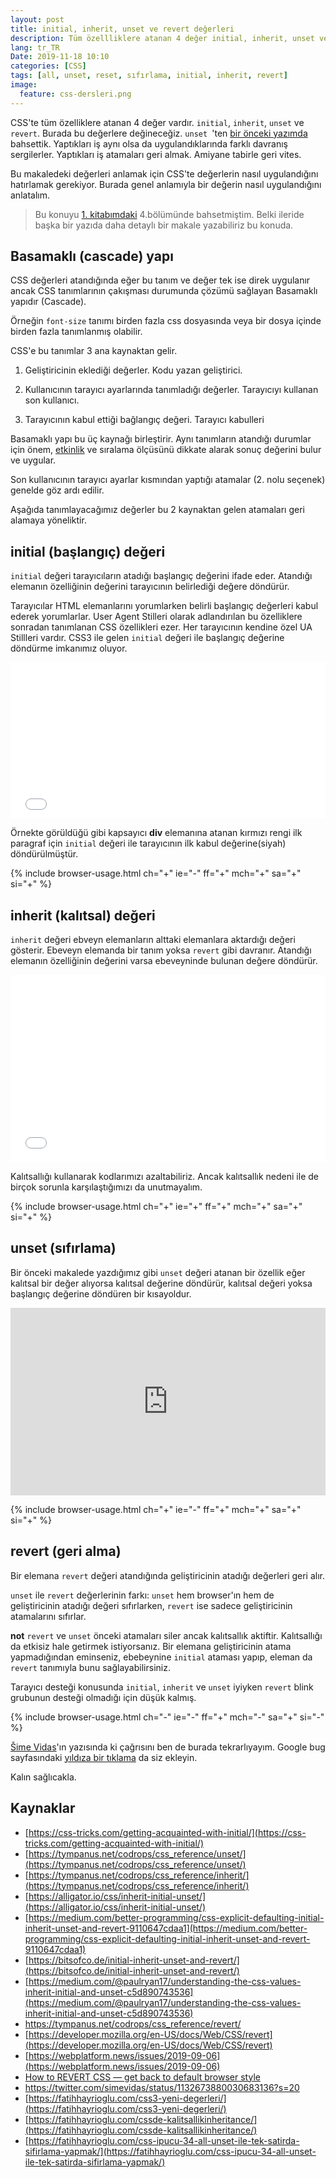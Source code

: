 ```yaml
---
layout: post
title: initial, inherit, unset ve revert değerleri
description: Tüm özellliklere atanan 4 değer initial, inherit, unset ve revert değerleri
lang: tr_TR
Date: 2019-11-18 10:10
categories: [CSS]
tags: [all, unset, reset, sıfırlama, initial, inherit, revert]
image:
  feature: css-dersleri.png
---
```


CSS'te tüm özelliklere atanan 4 değer vardır. `initial`, `inherit`, `unset` ve `revert`. Burada bu değerlere değineceğiz. `unset `'ten [bir önceki yazımda](https://fatihhayrioglu.com/css-ipucu-34-all-unset-ile-tek-satirda-sifirlama-yapmak/) bahsettik. Yaptıkları iş aynı olsa da uygulandıklarında farklı davranış sergilerler. Yaptıkları iş atamaları geri almak. Amiyane tabirle geri vites.

Bu makaledeki değerleri anlamak için CSS'te değerlerin nasıl uygulandığını hatırlamak gerekiyor. Burada genel anlamıyla bir değerin nasıl uygulandığını anlatalım. 

> Bu konuyu [1. kitabımdaki](https://fatihhayrioglu.com/kitap/) 4.bölümünde bahsetmiştim. Belki ileride başka bir yazıda daha detaylı bir makale yazabiliriz bu konuda.

## Basamaklı (cascade) yapı

CSS değerleri atandığında eğer bu tanım ve değer tek ise direk uygulanır ancak CSS tanımlarının çakışması durumunda çözümü sağlayan Basamaklı yapıdır (Cascade). 

Örneğin `font-size` tanımı birden fazla css dosyasında veya bir dosya içinde birden fazla tanımlanmış olabilir.

CSS'e bu tanımlar 3 ana kaynaktan gelir.

 1. Geliştiricinin eklediği değerler. Kodu yazan
    geliştirici.
    
 2. Kullanıcının tarayıcı ayarlarında tanımladığı değerler. Tarayıcıyı kullanan son kullanıcı.
    
 3. Tarayıcının kabul ettiği bağlangıç değeri. Tarayıcı kabulleri

Basamaklı yapı bu üç kaynağı birleştirir. Aynı tanımların atandığı durumlar için önem, [etkinlik](https://fatihhayrioglu.com/cssde-tanimlamalar-ve-etkinliklerispecificity/) ve sıralama ölçüsünü dikkate alarak sonuç değerini bulur ve uygular.

Son kullanıcının tarayıcı ayarlar kısmından yaptığı atamalar (2. nolu seçenek) genelde göz ardı edilir.

Aşağıda tanımlayacağımız değerler bu 2 kaynaktan gelen atamaları geri alamaya yöneliktir.

## initial (başlangıç) değeri

`initial` değeri tarayıcıların atadığı başlangıç değerini ifade eder. Atandığı elemanın özelliğinin değerini tarayıcının belirlediği değere döndürür.

Tarayıcılar HTML elemanlarını yorumlarken belirli başlangıç değerleri kabul ederek yorumlarlar. User Agent Stilleri olarak adlandırılan bu özelliklere sonradan tanımlanan CSS özellikleri ezer. Her tarayıcının kendine özel UA Stillleri vardır. CSS3 ile gelen `initial` değeri ile başlangıç değerine döndürme imkanımız oluyor.

<iframe scrolling="no" height="250" frameborder="0" style="width: 100%;overflow: hidden;" allowtransparency="true" data-height="250" src="//codepen.io/fatihhayri/embed/wAJel?type=result&amp;height=250" id="cp_embed_hgplm"></iframe>

Örnekte görüldüğü gibi kapsayıcı **div** elemanına atanan kırmızı rengi ilk paragraf için `initial` değeri ile tarayıcının ilk kabul değerine(siyah) döndürülmüştür.

{% include browser-usage.html ch="+" ie="-" ff="+" mch="+" sa="+" si="+" %}


## inherit (kalıtsal) değeri

`inherit` değeri ebveyn elemanların alttaki elemanlara aktardığı değeri gösterir. Ebeveyn elemanda bir tanım yoksa `revert` gibi davranır. Atandığı elemanın özelliğinin değerini varsa ebeveyninde bulunan değere döndürür.

<iframe height='300' scrolling='no' title='inheritance' src='//codepen.io/fatihhayri/embed/EQEKdq/?height=300&theme-id=13521&default-tab=css,result&embed-version=2' frameborder='no' allowtransparency='true' allowfullscreen='true' style='width: 100%;'>See the Pen <a href='https://codepen.io/fatihhayri/pen/EQEKdq/'>inheritance</a> by Fatih  (<a href='https://codepen.io/fatihhayri'>@fatihhayri</a>) on <a href='https://codepen.io'>CodePen</a>.
</iframe>

Kalıtsallığı kullanarak kodlarımızı azaltabiliriz. Ancak kalıtsallık nedeni ile de birçok sorunla karşılaştığımızı da unutmayalım.

{% include browser-usage.html ch="+" ie="+" ff="+" mch="+" sa="+" si="+" %}

## unset (sıfırlama)

Bir önceki makalede yazdığımız gibi `unset` değeri atanan bir özellik eğer kalıtsal bir değer alıyorsa kalıtsal değerine döndürür, kalıtsal değeri yoksa başlangıç değerine döndüren bir kısayoldur.

<iframe height="300" style="width: 100%;" scrolling="no" title="all: unset test" src="https://codepen.io/fatihhayri/embed/oNNqMvX?height=300&theme-id=13521&default-tab=css,result" frameborder="no" allowtransparency="true" allowfullscreen="true">
  See the Pen <a href='https://codepen.io/fatihhayri/pen/oNNqMvX'>all: unset test</a> by Fatih 
  (<a href='https://codepen.io/fatihhayri'>@fatihhayri</a>) on <a href='https://codepen.io'>CodePen</a>.
</iframe>

{% include browser-usage.html ch="+" ie="-" ff="+" mch="+" sa="+" si="+" %}

## revert (geri alma)

Bir elemana `revert` değeri atandığında geliştiricinin atadığı değerleri geri alır.

`unset` ile `revert` değerlerinin farkı: `unset` hem browser'ın hem de geliştiricinin atadığı değeri sıfırlarken, `revert` ise sadece geliştiricinin atamalarını sıfırlar.

**not** `revert` ve `unset` önceki atamaları siler ancak kalıtsallık aktiftir.  Kalıtsallığı da etkisiz hale getirmek istiyorsanız. Bir elemana geliştiricinin atama yapmadığından eminseniz, ebebeynine `initial` ataması yapıp, eleman da `revert` tanımıyla bunu sağlayabilirsiniz.

Tarayıcı desteği konusunda `initial`, `inherit` ve `unset` iyiyken `revert` blink grubunun desteği olmadığı için düşük kalmış. 

{% include browser-usage.html ch="-" ie="-" ff="+" mch="-" sa="+" si="-" %}

[Šime Vidas](https://twitter.com/simevidas)'ın yazısında ki çağrısını ben de burada tekrarlıyayım. Google bug sayfasındaki [yıldıza bir tıklama](https://bugs.chromium.org/p/chromium/issues/detail?id=579788) da siz ekleyin.

Kalın sağlıcakla.

## Kaynaklar

- [https://css-tricks.com/getting-acquainted-with-initial/](https://css-tricks.com/getting-acquainted-with-initial/)
- [https://tympanus.net/codrops/css_reference/unset/](https://tympanus.net/codrops/css_reference/unset/)
- [https://tympanus.net/codrops/css_reference/inherit/](https://tympanus.net/codrops/css_reference/inherit/)
- [https://alligator.io/css/inherit-initial-unset/](https://alligator.io/css/inherit-initial-unset/)
- [https://medium.com/better-programming/css-explicit-defaulting-initial-inherit-unset-and-revert-9110647cdaa1](https://medium.com/better-programming/css-explicit-defaulting-initial-inherit-unset-and-revert-9110647cdaa1)
- [https://bitsofco.de/initial-inherit-unset-and-revert/](https://bitsofco.de/initial-inherit-unset-and-revert/)
- [https://medium.com/@paulryan17/understanding-the-css-values-inherit-initial-and-unset-c5d890743536](https://medium.com/@paulryan17/understanding-the-css-values-inherit-initial-and-unset-c5d890743536)
- https://tympanus.net/codrops/css_reference/revert/
- [https://developer.mozilla.org/en-US/docs/Web/CSS/revert](https://developer.mozilla.org/en-US/docs/Web/CSS/revert)
- [https://webplatform.news/issues/2019-09-06](https://webplatform.news/issues/2019-09-06)
- [How to REVERT CSS — get back to default browser style](https://www.youtube.com/watch?v=GAjoVRmipcU)
- https://twitter.com/simevidas/status/1132673880030683136?s=20
- [https://fatihhayrioglu.com/css3-yeni-degerleri/](https://fatihhayrioglu.com/css3-yeni-degerleri/)
- [https://fatihhayrioglu.com/cssde-kalitsallikinheritance/](https://fatihhayrioglu.com/cssde-kalitsallikinheritance/)
- [https://fatihhayrioglu.com/css-ipucu-34-all-unset-ile-tek-satirda-sifirlama-yapmak/](https://fatihhayrioglu.com/css-ipucu-34-all-unset-ile-tek-satirda-sifirlama-yapmak/)